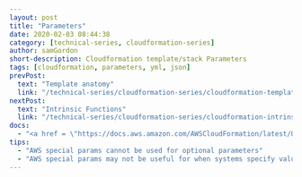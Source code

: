 ```yaml
---
layout: post
title: "Parameters"
date: 2020-02-03 08:44:38
category: [technical-series, cloudformation-series]
author: samGordon
short-description: Cloudformation template/stack Parameters
tags: [cloudformation, parameters, yml, json]
prevPost:
  text: "Template anatomy"
  link: "/technical-series/cloudformation-series/cloudformation-template-anatomy"
nextPost:
  text: "Intrinsic Functions"
  link: "/technical-series/cloudformation-series/cloudformation-intrinsic-functions"
docs:
  - "<a href = \"https://docs.aws.amazon.com/AWSCloudFormation/latest/UserGuide/parameters-section-structure.html\">AWS docs on cloudformation parameters</a>"
tips:
  - "AWS special params cannot be used for optional parameters"
  - "AWS special params may not be useful for when systems specify values, as they're more for user assistance"
---
```


